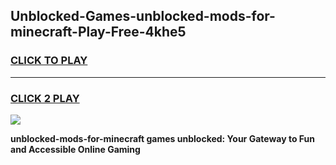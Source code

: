 
## Unblocked-Games-unblocked-mods-for-minecraft-Play-Free-4khe5
<h3>
<a href="https://premium76.site?title=unblocked-mods-for-minecraft&ref=23A">CLICK TO PLAY</a></h3>
<hr>

<h3>
<a href="https://premium76.site?title=unblocked-mods-for-minecraft&ref=23A">CLICK 2 PLAY</a>
  
</h3>

<a href="https://premium76.site?title=unblocked-mods-for-minecraft&ref=23A"><img src="https://clearcache.store/games.png"></a>


**unblocked-mods-for-minecraft games unblocked: Your Gateway to Fun and Accessible Online Gaming**
